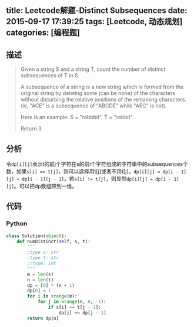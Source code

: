 title: Leetcode解题-Distinct Subsequences
date: 2015-09-17 17:39:25
tags: [Leetcode, 动态规划]
categories: [编程题]
---

## 描述
> Given a string S and a string T, count the number of distinct subsequences of T in S.
>
> A subsequence of a string is a new string which is formed from the original string by deleting some (can be none) of the characters without disturbing the relative positions of the remaining characters. (ie, "ACE" is a subsequence of "ABCDE" while "AEC" is not).
>
> Here is an example:
> S = "rabbbit", T = "rabbit"
>
> Return 3.

## 分析
令`dp[i][j]`表示t的前j个字符在s的前i个字符组成的字符串中的subsequences个数，如果`s[i] == t[j]`，则可以选择用t[j]或者不用t[j]，`dp[i][j] = dp[i - 1][j] + dp[i - 1][j - 1]`，若`s[i] != t[j]`，则显然`dp[i][j] = dp[i - 1][j]`。可以把dp数组降到一维。

## 代码
### Python
```python
class Solution(object):
    def numDistinct(self, s, t):
        """
        :type s: str
        :type t: str
        :rtype: int
        """
        m = len(s)
        n = len(t)
        dp = [0] * (n + 1)
        dp[0] = 1
        for i in xrange(m):
            for j in xrange(n, 0, -1):
                if s[i] == t[j - 1]:
                    dp[j] += dp[j - 1]
        return dp[n]
```

